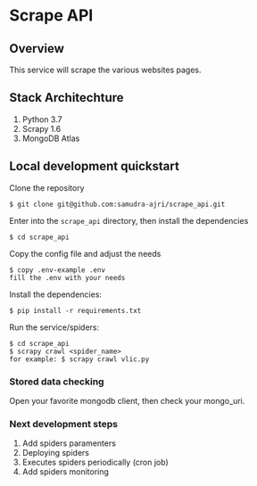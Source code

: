 # Scrape API 

## Overview
This service will scrape the various websites pages.

## Stack Architechture
1. Python 3.7
2. Scrapy 1.6
3. MongoDB Atlas

## Local development quickstart
Clone the repository
```
$ git clone git@github.com:samudra-ajri/scrape_api.git
```
Enter into the `scrape_api` directory, then install the dependencies
```
$ cd scrape_api
```
Copy the config file and adjust the needs
```
$ copy .env-example .env
fill the .env with your needs
```
Install the dependencies:
```
$ pip install -r requirements.txt
```
Run the service/spiders:
```
$ cd scrape_api
$ scrapy crawl <spider_name>
for example: $ scrapy crawl vlic.py
```

### Stored data checking
Open your favorite mongodb client, then check your mongo_uri.

### Next development steps
1. Add spiders paramenters
2. Deploying spiders
3. Executes spiders periodically (cron job)
4. Add spiders monitoring
